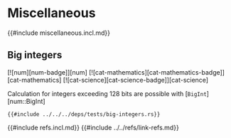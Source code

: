 # Miscellaneous

{{#include miscellaneous.incl.md}}

## Big integers

[![num][num-badge]][num]  [![cat-mathematics][cat-mathematics-badge]][cat-mathematics]  [![cat-science][cat-science-badge]][cat-science]

Calculation for integers exceeding 128 bits are possible with [`BigInt`][num::BigInt]

```rust,editable
{{#include ../../../deps/tests/big-integers.rs}}
```

{{#include refs.incl.md}}
{{#include ../../refs/link-refs.md}}
